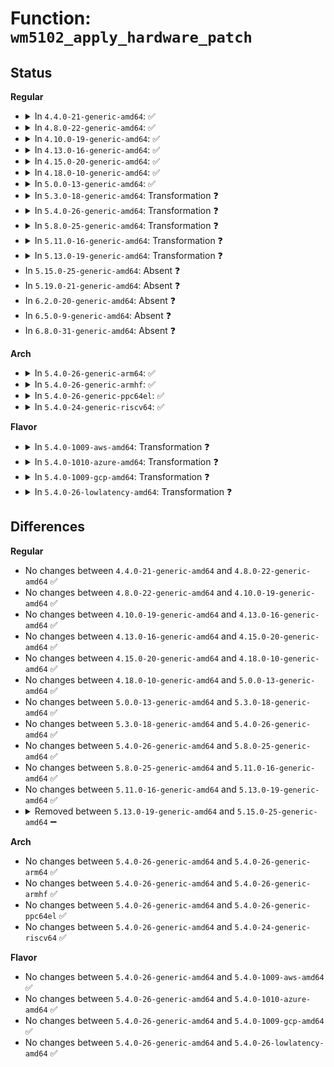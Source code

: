 # Function: <code>wm5102_apply_hardware_patch</code>

## Status
<b>Regular</b>
<ul>
<li>
<details>
<summary>In <code>4.4.0-21-generic-amd64</code>: ✅</summary>

```c
int wm5102_apply_hardware_patch(struct arizona * arizona)
```

```json
{
  "name": "wm5102_apply_hardware_patch",
  "collision_type": "Unique Static",
  "inline_type": "No",
  "funcs": [
    {
      "addr": 18446744071584599568,
      "name": "wm5102_apply_hardware_patch",
      "external": false,
      "loc": "drivers/mfd/arizona-core.c:375",
      "file": "drivers/mfd/arizona-core.c",
      "inline": "seen, unknown",
      "caller_inline": [],
      "caller_func": [
        "drivers/mfd/arizona-core.c:arizona_runtime_resume",
        "drivers/mfd/arizona-core.c:arizona_dev_init"
      ]
    }
  ],
  "symbols": [
    {
      "addr": 18446744071584599568,
      "name": "wm5102_apply_hardware_patch",
      "section": ".text",
      "bind": "STB_LOCAL",
      "size": 237
    }
  ]
}
```
</details>
</li>
<li>
<details>
<summary>In <code>4.8.0-22-generic-amd64</code>: ✅</summary>

```c
int wm5102_apply_hardware_patch(struct arizona * arizona)
```

```json
{
  "name": "wm5102_apply_hardware_patch",
  "collision_type": "Unique Static",
  "inline_type": "No",
  "funcs": [
    {
      "addr": 18446744071584947904,
      "name": "wm5102_apply_hardware_patch",
      "external": false,
      "loc": "drivers/mfd/arizona-core.c:375",
      "file": "drivers/mfd/arizona-core.c",
      "inline": "seen, unknown",
      "caller_inline": [],
      "caller_func": [
        "drivers/mfd/arizona-core.c:arizona_dev_init",
        "drivers/mfd/arizona-core.c:arizona_runtime_resume"
      ]
    }
  ],
  "symbols": [
    {
      "addr": 18446744071584947904,
      "name": "wm5102_apply_hardware_patch",
      "section": ".text",
      "bind": "STB_LOCAL",
      "size": 241
    }
  ]
}
```
</details>
</li>
<li>
<details>
<summary>In <code>4.10.0-19-generic-amd64</code>: ✅</summary>

```c
int wm5102_apply_hardware_patch(struct arizona * arizona)
```

```json
{
  "name": "wm5102_apply_hardware_patch",
  "collision_type": "Unique Static",
  "inline_type": "No",
  "funcs": [
    {
      "addr": 18446744071585131056,
      "name": "wm5102_apply_hardware_patch",
      "external": false,
      "loc": "drivers/mfd/arizona-core.c:390",
      "file": "drivers/mfd/arizona-core.c",
      "inline": "seen, unknown",
      "caller_inline": [],
      "caller_func": [
        "drivers/mfd/arizona-core.c:arizona_dev_init",
        "drivers/mfd/arizona-core.c:arizona_runtime_resume"
      ]
    }
  ],
  "symbols": [
    {
      "addr": 18446744071585131056,
      "name": "wm5102_apply_hardware_patch",
      "section": ".text",
      "bind": "STB_LOCAL",
      "size": 241
    }
  ]
}
```
</details>
</li>
<li>
<details>
<summary>In <code>4.13.0-16-generic-amd64</code>: ✅</summary>

```c
int wm5102_apply_hardware_patch(struct arizona * arizona)
```

```json
{
  "name": "wm5102_apply_hardware_patch",
  "collision_type": "Unique Static",
  "inline_type": "No",
  "funcs": [
    {
      "addr": 18446744071585212720,
      "name": "wm5102_apply_hardware_patch",
      "external": false,
      "loc": "drivers/mfd/arizona-core.c:383",
      "file": "drivers/mfd/arizona-core.c",
      "inline": "seen, unknown",
      "caller_inline": [],
      "caller_func": [
        "drivers/mfd/arizona-core.c:arizona_dev_init",
        "drivers/mfd/arizona-core.c:arizona_runtime_resume"
      ]
    }
  ],
  "symbols": [
    {
      "addr": 18446744071585212720,
      "name": "wm5102_apply_hardware_patch",
      "section": ".text",
      "bind": "STB_LOCAL",
      "size": 233
    }
  ]
}
```
</details>
</li>
<li>
<details>
<summary>In <code>4.15.0-20-generic-amd64</code>: ✅</summary>

```c
int wm5102_apply_hardware_patch(struct arizona * arizona)
```

```json
{
  "name": "wm5102_apply_hardware_patch",
  "collision_type": "Unique Static",
  "inline_type": "No",
  "funcs": [
    {
      "addr": 18446744071585640864,
      "name": "wm5102_apply_hardware_patch",
      "external": false,
      "loc": "drivers/mfd/arizona-core.c:383",
      "file": "drivers/mfd/arizona-core.c",
      "inline": "seen, unknown",
      "caller_inline": [],
      "caller_func": [
        "drivers/mfd/arizona-core.c:arizona_dev_init",
        "drivers/mfd/arizona-core.c:arizona_runtime_resume"
      ]
    }
  ],
  "symbols": [
    {
      "addr": 18446744071585640864,
      "name": "wm5102_apply_hardware_patch",
      "section": ".text",
      "bind": "STB_LOCAL",
      "size": 233
    }
  ]
}
```
</details>
</li>
<li>
<details>
<summary>In <code>4.18.0-10-generic-amd64</code>: ✅</summary>

```c
int wm5102_apply_hardware_patch(struct arizona * arizona)
```

```json
{
  "name": "wm5102_apply_hardware_patch",
  "collision_type": "Unique Static",
  "inline_type": "No",
  "funcs": [
    {
      "addr": 18446744071585885936,
      "name": "wm5102_apply_hardware_patch",
      "external": false,
      "loc": "drivers/mfd/arizona-core.c:382",
      "file": "drivers/mfd/arizona-core.c",
      "inline": "seen, unknown",
      "caller_inline": [],
      "caller_func": [
        "drivers/mfd/arizona-core.c:arizona_dev_init",
        "drivers/mfd/arizona-core.c:arizona_runtime_resume"
      ]
    }
  ],
  "symbols": [
    {
      "addr": 18446744071585885936,
      "name": "wm5102_apply_hardware_patch",
      "section": ".text",
      "bind": "STB_LOCAL",
      "size": 239
    }
  ]
}
```
</details>
</li>
<li>
<details>
<summary>In <code>5.0.0-13-generic-amd64</code>: ✅</summary>

```c
int wm5102_apply_hardware_patch(struct arizona * arizona)
```

```json
{
  "name": "wm5102_apply_hardware_patch",
  "collision_type": "Unique Static",
  "inline_type": "No",
  "funcs": [
    {
      "addr": 18446744071586021680,
      "name": "wm5102_apply_hardware_patch",
      "external": false,
      "loc": "drivers/mfd/arizona-core.c:400",
      "file": "drivers/mfd/arizona-core.c",
      "inline": "seen, unknown",
      "caller_inline": [],
      "caller_func": [
        "drivers/mfd/arizona-core.c:arizona_dev_init",
        "drivers/mfd/arizona-core.c:arizona_runtime_resume"
      ]
    }
  ],
  "symbols": [
    {
      "addr": 18446744071586021680,
      "name": "wm5102_apply_hardware_patch",
      "section": ".text",
      "bind": "STB_LOCAL",
      "size": 239
    }
  ]
}
```
</details>
</li>
<li>
<details>
<summary>In <code>5.3.0-18-generic-amd64</code>: Transformation ❓</summary>

```c
int wm5102_apply_hardware_patch(struct arizona * arizona)
```

```json
{
  "name": "wm5102_apply_hardware_patch",
  "collision_type": "Unique Static",
  "inline_type": "No",
  "funcs": [
    {
      "addr": 0,
      "name": "wm5102_apply_hardware_patch",
      "external": false,
      "loc": "drivers/mfd/arizona-core.c:397",
      "file": "drivers/mfd/arizona-core.c",
      "inline": "seen, unknown",
      "caller_inline": [],
      "caller_func": [
        "drivers/mfd/arizona-core.c:arizona_dev_init",
        "drivers/mfd/arizona-core.c:arizona_runtime_resume"
      ]
    }
  ],
  "symbols": [
    {
      "addr": 18446744071586264080,
      "name": "wm5102_apply_hardware_patch",
      "section": ".text",
      "bind": "STB_LOCAL",
      "size": 228
    },
    {
      "addr": 18446744071586267467,
      "name": "wm5102_apply_hardware_patch.cold",
      "section": ".text",
      "bind": "STB_LOCAL",
      "size": 23
    }
  ]
}
```
</details>
</li>
<li>
<details>
<summary>In <code>5.4.0-26-generic-amd64</code>: Transformation ❓</summary>

```c
int wm5102_apply_hardware_patch(struct arizona * arizona)
```

```json
{
  "name": "wm5102_apply_hardware_patch",
  "collision_type": "Unique Static",
  "inline_type": "No",
  "funcs": [
    {
      "addr": 0,
      "name": "wm5102_apply_hardware_patch",
      "external": false,
      "loc": "drivers/mfd/arizona-core.c:397",
      "file": "drivers/mfd/arizona-core.c",
      "inline": "seen, unknown",
      "caller_inline": [],
      "caller_func": [
        "drivers/mfd/arizona-core.c:arizona_dev_init",
        "drivers/mfd/arizona-core.c:arizona_runtime_resume"
      ]
    }
  ],
  "symbols": [
    {
      "addr": 18446744071586412304,
      "name": "wm5102_apply_hardware_patch",
      "section": ".text",
      "bind": "STB_LOCAL",
      "size": 228
    },
    {
      "addr": 18446744071586415691,
      "name": "wm5102_apply_hardware_patch.cold",
      "section": ".text",
      "bind": "STB_LOCAL",
      "size": 23
    }
  ]
}
```
</details>
</li>
<li>
<details>
<summary>In <code>5.8.0-25-generic-amd64</code>: Transformation ❓</summary>

```c
int wm5102_apply_hardware_patch(struct arizona * arizona)
```

```json
{
  "name": "wm5102_apply_hardware_patch",
  "collision_type": "Unique Static",
  "inline_type": "No",
  "funcs": [
    {
      "addr": 0,
      "name": "wm5102_apply_hardware_patch",
      "external": false,
      "loc": "drivers/mfd/arizona-core.c:397",
      "file": "drivers/mfd/arizona-core.c",
      "inline": "seen, unknown",
      "caller_inline": [],
      "caller_func": [
        "drivers/mfd/arizona-core.c:arizona_dev_init",
        "drivers/mfd/arizona-core.c:arizona_runtime_resume"
      ]
    }
  ],
  "symbols": [
    {
      "addr": 18446744071587186416,
      "name": "wm5102_apply_hardware_patch",
      "section": ".text",
      "bind": "STB_LOCAL",
      "size": 204
    },
    {
      "addr": 18446744071587191056,
      "name": "wm5102_apply_hardware_patch.cold",
      "section": ".text",
      "bind": "STB_LOCAL",
      "size": 23
    }
  ]
}
```
</details>
</li>
<li>
<details>
<summary>In <code>5.11.0-16-generic-amd64</code>: Transformation ❓</summary>

```c
int wm5102_apply_hardware_patch(struct arizona * arizona)
```

```json
{
  "name": "wm5102_apply_hardware_patch",
  "collision_type": "Unique Static",
  "inline_type": "No",
  "funcs": [
    {
      "addr": 0,
      "name": "wm5102_apply_hardware_patch",
      "external": false,
      "loc": "drivers/mfd/arizona-core.c:397",
      "file": "drivers/mfd/arizona-core.c",
      "inline": "seen, unknown",
      "caller_inline": [],
      "caller_func": [
        "drivers/mfd/arizona-core.c:arizona_dev_init",
        "drivers/mfd/arizona-core.c:arizona_runtime_resume"
      ]
    }
  ],
  "symbols": [
    {
      "addr": 18446744071587266896,
      "name": "wm5102_apply_hardware_patch",
      "section": ".text",
      "bind": "STB_LOCAL",
      "size": 204
    },
    {
      "addr": 18446744071591496545,
      "name": "wm5102_apply_hardware_patch.cold",
      "section": ".text",
      "bind": "STB_LOCAL",
      "size": 23
    }
  ]
}
```
</details>
</li>
<li>
<details>
<summary>In <code>5.13.0-19-generic-amd64</code>: Transformation ❓</summary>

```c
int wm5102_apply_hardware_patch(struct arizona * arizona)
```

```json
{
  "name": "wm5102_apply_hardware_patch",
  "collision_type": "Unique Static",
  "inline_type": "No",
  "funcs": [
    {
      "addr": 0,
      "name": "wm5102_apply_hardware_patch",
      "external": false,
      "loc": "drivers/mfd/arizona-core.c:397",
      "file": "drivers/mfd/arizona-core.c",
      "inline": "seen, unknown",
      "caller_inline": [],
      "caller_func": [
        "drivers/mfd/arizona-core.c:arizona_dev_init",
        "drivers/mfd/arizona-core.c:arizona_runtime_resume"
      ]
    }
  ],
  "symbols": [
    {
      "addr": 18446744071587155232,
      "name": "wm5102_apply_hardware_patch",
      "section": ".text",
      "bind": "STB_LOCAL",
      "size": 204
    },
    {
      "addr": 18446744071591439611,
      "name": "wm5102_apply_hardware_patch.cold",
      "section": ".text",
      "bind": "STB_LOCAL",
      "size": 23
    }
  ]
}
```
</details>
</li>
<li>
In <code>5.15.0-25-generic-amd64</code>: Absent ❓
</li>
<li>
In <code>5.19.0-21-generic-amd64</code>: Absent ❓
</li>
<li>
In <code>6.2.0-20-generic-amd64</code>: Absent ❓
</li>
<li>
In <code>6.5.0-9-generic-amd64</code>: Absent ❓
</li>
<li>
In <code>6.8.0-31-generic-amd64</code>: Absent ❓
</li>
</ul>
<b>Arch</b>
<ul>
<li>
<details>
<summary>In <code>5.4.0-26-generic-arm64</code>: ✅</summary>

```c
int wm5102_apply_hardware_patch(struct arizona * arizona)
```

```json
{
  "name": "wm5102_apply_hardware_patch",
  "collision_type": "Unique Static",
  "inline_type": "No",
  "funcs": [
    {
      "addr": 18446603336499275512,
      "name": "wm5102_apply_hardware_patch",
      "external": false,
      "loc": "drivers/mfd/arizona-core.c:397",
      "file": "drivers/mfd/arizona-core.c",
      "inline": "seen, unknown",
      "caller_inline": [],
      "caller_func": [
        "drivers/mfd/arizona-core.c:arizona_dev_init",
        "drivers/mfd/arizona-core.c:arizona_runtime_resume"
      ]
    }
  ],
  "symbols": [
    {
      "addr": 18446603336499275512,
      "name": "wm5102_apply_hardware_patch",
      "section": ".text",
      "bind": "STB_LOCAL",
      "size": 264
    }
  ]
}
```
</details>
</li>
<li>
<details>
<summary>In <code>5.4.0-26-generic-armhf</code>: ✅</summary>

```c
int wm5102_apply_hardware_patch(struct arizona * arizona)
```

```json
{
  "name": "wm5102_apply_hardware_patch",
  "collision_type": "Unique Static",
  "inline_type": "No",
  "funcs": [
    {
      "addr": 3231796920,
      "name": "wm5102_apply_hardware_patch",
      "external": false,
      "loc": "drivers/mfd/arizona-core.c:397",
      "file": "drivers/mfd/arizona-core.c",
      "inline": "seen, unknown",
      "caller_inline": [],
      "caller_func": [
        "drivers/mfd/arizona-core.c:arizona_dev_init",
        "drivers/mfd/arizona-core.c:arizona_runtime_resume"
      ]
    }
  ],
  "symbols": [
    {
      "addr": 3231796920,
      "name": "wm5102_apply_hardware_patch",
      "section": ".text",
      "bind": "STB_LOCAL",
      "size": 236
    }
  ]
}
```
</details>
</li>
<li>
<details>
<summary>In <code>5.4.0-26-generic-ppc64el</code>: ✅</summary>

```c
int wm5102_apply_hardware_patch(struct arizona * arizona)
```

```json
{
  "name": "wm5102_apply_hardware_patch",
  "collision_type": "Unique Static",
  "inline_type": "No",
  "funcs": [
    {
      "addr": 13835058055292465856,
      "name": "wm5102_apply_hardware_patch",
      "external": false,
      "loc": "drivers/mfd/arizona-core.c:397",
      "file": "drivers/mfd/arizona-core.c",
      "inline": "seen, unknown",
      "caller_inline": [],
      "caller_func": [
        "drivers/mfd/arizona-core.c:arizona_dev_init",
        "drivers/mfd/arizona-core.c:arizona_runtime_resume"
      ]
    }
  ],
  "symbols": [
    {
      "addr": 13835058055292465856,
      "name": "wm5102_apply_hardware_patch",
      "section": ".text",
      "bind": "STB_LOCAL",
      "size": 300
    }
  ]
}
```
</details>
</li>
<li>
<details>
<summary>In <code>5.4.0-24-generic-riscv64</code>: ✅</summary>

```c
int wm5102_apply_hardware_patch(struct arizona * arizona)
```

```json
{
  "name": "wm5102_apply_hardware_patch",
  "collision_type": "Unique Static",
  "inline_type": "No",
  "funcs": [
    {
      "addr": 18446743936276530878,
      "name": "wm5102_apply_hardware_patch",
      "external": false,
      "loc": "drivers/mfd/arizona-core.c:397",
      "file": "drivers/mfd/arizona-core.c",
      "inline": "seen, unknown",
      "caller_inline": [],
      "caller_func": [
        "drivers/mfd/arizona-core.c:arizona_dev_init",
        "drivers/mfd/arizona-core.c:arizona_runtime_resume"
      ]
    }
  ],
  "symbols": [
    {
      "addr": 18446743936276530878,
      "name": "wm5102_apply_hardware_patch",
      "section": ".text",
      "bind": "STB_LOCAL",
      "size": 212
    }
  ]
}
```
</details>
</li>
</ul>
<b>Flavor</b>
<ul>
<li>
<details>
<summary>In <code>5.4.0-1009-aws-amd64</code>: Transformation ❓</summary>

```c
int wm5102_apply_hardware_patch(struct arizona * arizona)
```

```json
{
  "name": "wm5102_apply_hardware_patch",
  "collision_type": "Unique Static",
  "inline_type": "No",
  "funcs": [
    {
      "addr": 0,
      "name": "wm5102_apply_hardware_patch",
      "external": false,
      "loc": "drivers/mfd/arizona-core.c:397",
      "file": "drivers/mfd/arizona-core.c",
      "inline": "seen, unknown",
      "caller_inline": [],
      "caller_func": [
        "drivers/mfd/arizona-core.c:arizona_dev_init",
        "drivers/mfd/arizona-core.c:arizona_runtime_resume"
      ]
    }
  ],
  "symbols": [
    {
      "addr": 18446744071586165872,
      "name": "wm5102_apply_hardware_patch",
      "section": ".text",
      "bind": "STB_LOCAL",
      "size": 228
    },
    {
      "addr": 18446744071586169259,
      "name": "wm5102_apply_hardware_patch.cold",
      "section": ".text",
      "bind": "STB_LOCAL",
      "size": 23
    }
  ]
}
```
</details>
</li>
<li>
<details>
<summary>In <code>5.4.0-1010-azure-amd64</code>: Transformation ❓</summary>

```c
int wm5102_apply_hardware_patch(struct arizona * arizona)
```

```json
{
  "name": "wm5102_apply_hardware_patch",
  "collision_type": "Unique Static",
  "inline_type": "No",
  "funcs": [
    {
      "addr": 0,
      "name": "wm5102_apply_hardware_patch",
      "external": false,
      "loc": "drivers/mfd/arizona-core.c:397",
      "file": "drivers/mfd/arizona-core.c",
      "inline": "seen, unknown",
      "caller_inline": [],
      "caller_func": [
        "drivers/mfd/arizona-core.c:arizona_dev_init",
        "drivers/mfd/arizona-core.c:arizona_runtime_resume"
      ]
    }
  ],
  "symbols": [
    {
      "addr": 18446744071585985152,
      "name": "wm5102_apply_hardware_patch",
      "section": ".text",
      "bind": "STB_LOCAL",
      "size": 228
    },
    {
      "addr": 18446744071585988539,
      "name": "wm5102_apply_hardware_patch.cold",
      "section": ".text",
      "bind": "STB_LOCAL",
      "size": 23
    }
  ]
}
```
</details>
</li>
<li>
<details>
<summary>In <code>5.4.0-1009-gcp-amd64</code>: Transformation ❓</summary>

```c
int wm5102_apply_hardware_patch(struct arizona * arizona)
```

```json
{
  "name": "wm5102_apply_hardware_patch",
  "collision_type": "Unique Static",
  "inline_type": "No",
  "funcs": [
    {
      "addr": 0,
      "name": "wm5102_apply_hardware_patch",
      "external": false,
      "loc": "drivers/mfd/arizona-core.c:397",
      "file": "drivers/mfd/arizona-core.c",
      "inline": "seen, unknown",
      "caller_inline": [],
      "caller_func": [
        "drivers/mfd/arizona-core.c:arizona_dev_init",
        "drivers/mfd/arizona-core.c:arizona_runtime_resume"
      ]
    }
  ],
  "symbols": [
    {
      "addr": 18446744071586360272,
      "name": "wm5102_apply_hardware_patch",
      "section": ".text",
      "bind": "STB_LOCAL",
      "size": 228
    },
    {
      "addr": 18446744071586363659,
      "name": "wm5102_apply_hardware_patch.cold",
      "section": ".text",
      "bind": "STB_LOCAL",
      "size": 23
    }
  ]
}
```
</details>
</li>
<li>
<details>
<summary>In <code>5.4.0-26-lowlatency-amd64</code>: Transformation ❓</summary>

```c
int wm5102_apply_hardware_patch(struct arizona * arizona)
```

```json
{
  "name": "wm5102_apply_hardware_patch",
  "collision_type": "Unique Static",
  "inline_type": "No",
  "funcs": [
    {
      "addr": 0,
      "name": "wm5102_apply_hardware_patch",
      "external": false,
      "loc": "drivers/mfd/arizona-core.c:397",
      "file": "drivers/mfd/arizona-core.c",
      "inline": "seen, unknown",
      "caller_inline": [],
      "caller_func": [
        "drivers/mfd/arizona-core.c:arizona_dev_init",
        "drivers/mfd/arizona-core.c:arizona_runtime_resume"
      ]
    }
  ],
  "symbols": [
    {
      "addr": 18446744071586471952,
      "name": "wm5102_apply_hardware_patch",
      "section": ".text",
      "bind": "STB_LOCAL",
      "size": 228
    },
    {
      "addr": 18446744071586475339,
      "name": "wm5102_apply_hardware_patch.cold",
      "section": ".text",
      "bind": "STB_LOCAL",
      "size": 23
    }
  ]
}
```
</details>
</li>
</ul>

## Differences
<b>Regular</b>
<ul>
<li>
No changes between <code>4.4.0-21-generic-amd64</code> and <code>4.8.0-22-generic-amd64</code> ✅
</li>
<li>
No changes between <code>4.8.0-22-generic-amd64</code> and <code>4.10.0-19-generic-amd64</code> ✅
</li>
<li>
No changes between <code>4.10.0-19-generic-amd64</code> and <code>4.13.0-16-generic-amd64</code> ✅
</li>
<li>
No changes between <code>4.13.0-16-generic-amd64</code> and <code>4.15.0-20-generic-amd64</code> ✅
</li>
<li>
No changes between <code>4.15.0-20-generic-amd64</code> and <code>4.18.0-10-generic-amd64</code> ✅
</li>
<li>
No changes between <code>4.18.0-10-generic-amd64</code> and <code>5.0.0-13-generic-amd64</code> ✅
</li>
<li>
No changes between <code>5.0.0-13-generic-amd64</code> and <code>5.3.0-18-generic-amd64</code> ✅
</li>
<li>
No changes between <code>5.3.0-18-generic-amd64</code> and <code>5.4.0-26-generic-amd64</code> ✅
</li>
<li>
No changes between <code>5.4.0-26-generic-amd64</code> and <code>5.8.0-25-generic-amd64</code> ✅
</li>
<li>
No changes between <code>5.8.0-25-generic-amd64</code> and <code>5.11.0-16-generic-amd64</code> ✅
</li>
<li>
No changes between <code>5.11.0-16-generic-amd64</code> and <code>5.13.0-19-generic-amd64</code> ✅
</li>
<li>
<details>
<summary>Removed between <code>5.13.0-19-generic-amd64</code> and <code>5.15.0-25-generic-amd64</code> ➖</summary>

```c
int wm5102_apply_hardware_patch(struct arizona * arizona)
```
</details>
</li>
</ul>
<b>Arch</b>
<ul>
<li>
No changes between <code>5.4.0-26-generic-amd64</code> and <code>5.4.0-26-generic-arm64</code> ✅
</li>
<li>
No changes between <code>5.4.0-26-generic-amd64</code> and <code>5.4.0-26-generic-armhf</code> ✅
</li>
<li>
No changes between <code>5.4.0-26-generic-amd64</code> and <code>5.4.0-26-generic-ppc64el</code> ✅
</li>
<li>
No changes between <code>5.4.0-26-generic-amd64</code> and <code>5.4.0-24-generic-riscv64</code> ✅
</li>
</ul>
<b>Flavor</b>
<ul>
<li>
No changes between <code>5.4.0-26-generic-amd64</code> and <code>5.4.0-1009-aws-amd64</code> ✅
</li>
<li>
No changes between <code>5.4.0-26-generic-amd64</code> and <code>5.4.0-1010-azure-amd64</code> ✅
</li>
<li>
No changes between <code>5.4.0-26-generic-amd64</code> and <code>5.4.0-1009-gcp-amd64</code> ✅
</li>
<li>
No changes between <code>5.4.0-26-generic-amd64</code> and <code>5.4.0-26-lowlatency-amd64</code> ✅
</li>
</ul>
